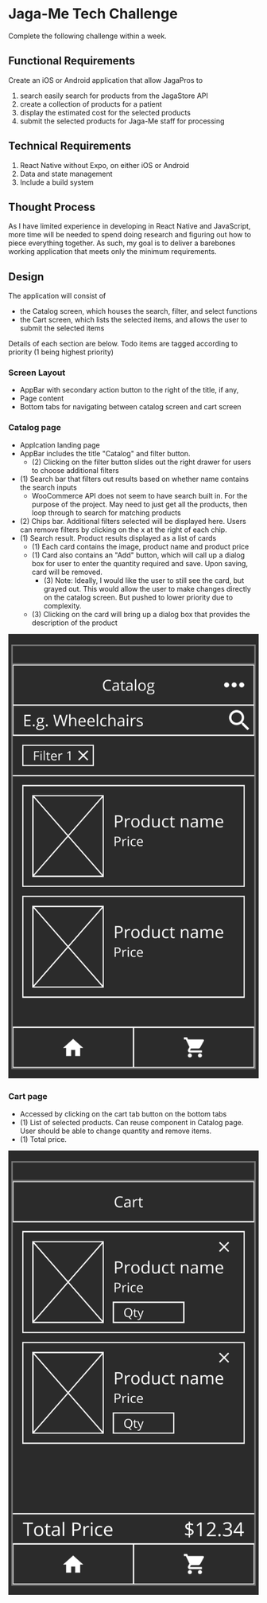 # Jaga-Me Tech Challenge

Complete the following challenge within a week.

## Functional Requirements

Create an iOS or Android application that allow JagaPros to 
1. search easily search for products from the JagaStore API
2. create a collection of products for a patient
3. display the estimated cost for the selected products
4. submit the selected products for Jaga-Me staff for processing

## Technical Requirements

1. React Native without Expo, on either iOS or Android
2. Data and state management
3. Include a build system

## Thought Process

As I have limited experience in developing in React Native and JavaScript, more time will be needed to spend doing research and figuring out how to piece everything together. As such, my goal is to deliver a barebones working application that meets only the minimum requirements.

## Design

The application will consist of 
- the Catalog screen, which houses the search, filter, and select functions
- the Cart screen, which lists the selected items, and allows the user to submit the selected items

Details of each section are below. Todo items are tagged according to priority (1 being highest priority)

### Screen Layout

- AppBar with secondary action button to the right of the title, if any,
- Page content
- Bottom tabs for navigating between catalog screen and cart screen

### Catalog page

- Applcation landing page
- AppBar includes the title "Catalog" and filter button. 
    - (2) Clicking on the filter button slides out the right drawer for users to choose additional filters
- (1) Search bar that filters out results based on whether name contains the search inputs
    - WooCommerce API does not seem to have search built in. For the purpose of the project. May need to just get all the products, then loop through to search for matching products
- (2) Chips bar. Additional filters selected will be displayed here. Users can remove filters by clicking on the x at the right of each chip.
- (1) Search result. Product results displayed as a list of cards
    - (1) Each card contains the image, product name and product price
    - (1) Card also contains an "Add" button, which will call up a dialog box for user to enter the quantity required and save. Upon saving, card will be removed.
        - (3) Note: Ideally, I would like the user to still see the card, but grayed out. This would allow the user to make changes directly on the catalog screen. But pushed to lower priority due to complexity.
    - (3) Clicking on the card will bring up a dialog box that provides the description of the product

![cart page design](screen_design/catalog.png)

### Cart page

- Accessed by clicking on the cart tab button on the bottom tabs
- (1) List of selected products. Can reuse component in Catalog page. User should be able to change quantity and remove items.
- (1) Total price.

![cart page design](screen_design/cart.png)
